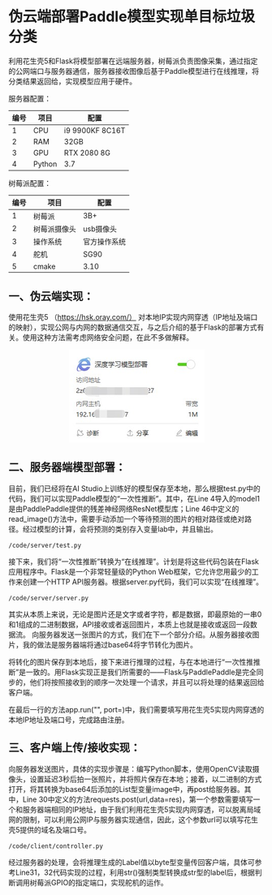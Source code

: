 # 伪云端部署Paddle模型实现单目标垃圾分类

利用花生壳5和Flask将模型部署在远端服务器，树莓派负责图像采集，通过指定的公网端口与服务器通信，服务器接收图像后基于Paddle模型进行在线推理，将分类结果返回给，实现模型应用于硬件。

服务器配置：

| 编号 | 项目 | 配置 |  
|--|--|--|
| 1 | CPU | i9 9900KF 8C16T|
| 2 | RAM | 32GB|G
| 3 | GPU | RTX 2080 8G|
| 4 | Python | 3.7 |

树莓派配置：

| 编号 | 项目 | 配置 |  
|--|--|--|
| 1 | 树莓派 | 3B+ |
| 2 | 树莓派摄像头 |  usb摄像头|
| 3 | 操作系统 | 官方操作系统 |
| 4 | 舵机 | SG90 |
| 5 | cmake | 3.10 |

## 一、伪云端实现：
使用花生壳5 （https://hsk.oray.com/） 对本地IP实现内网穿透（IP地址及端口的映射），实现公网与内网的数据通信交互，与之后介绍的基于Flask的部署方式有关。使用这种方法需考虑网络安全问题，在此不多做解释。  
<div align="center"><img  src="/src/花生壳5内网穿透示例.jpg"/></div>

## 二、服务器端模型部署：
目前，我们已经将在AI Studio上训练好的模型保存至本地，那么根据test.py中的代码，我们可以实现Paddle模型的“一次性推断”。其中，在Line 4导入的model1是由PaddlePaddle提供的残差神经网络ResNet模型库；Line 46中定义的read_image()方法中，需要手动添加一个等待预测的图片的相对路径或绝对路径。经过模型的计算，会将预测的类别存入变量lab中，并且输出。
```
/code/server/test.py
```
接下来，我们将“一次性推断”转换为“在线推理”。计划是将这些代码包装在Flask应用程序中。Flask是一个非常轻量级的Python Web框架，它允许您用最少的工作来创建一个HTTP API服务器。根据server.py代码，我们可以实现“在线推理”。
```
/code/server/server.py
```
其实从本质上来说，无论是图片还是文字或者字符，都是数据，即最原始的一串0和1组成的二进制数据，API接收或者返回图片，本质上也就是接收或返回一段数据流。
向服务器发送一张图片的方式，我们在下一个部分介绍。从服务器接收图片，我的做法是服务器端将通过base64将字节转化为图片。

将转化的图片保存到本地后，接下来进行推理的过程，与在本地进行“一次性推推断”是一致的。用Flask实现正是我们所需要的——Flask与PaddlePaddle是完全同步的，他们将按照接收到的顺序一次处理一个请求，并且可以将处理的结果返回给客户端。

在最后一行的方法app.run("", port=)中，我们需要填写用花生壳5实现内网穿透的本地IP地址及端口号，完成路由注册。

## 三、客户端上传/接收实现：
向服务器发送图片，具体的实现步骤是：编写Python脚本，使用OpenCV读取摄像头，设置延迟3秒后拍一张照片，并将照片保存在本地；接着，以二进制的方式打开，将其转换为base64后添加的List型变量image中，再post给服务器。其中，Line 30中定义的方法requests.post(url,data=res)，第一个参数需要填写一个和服务器端相同的IP地址，由于我们利用花生壳5实现内网穿透，可以脱离局域网的限制，可以利用公网IP与服务器实现通信，因此，这个参数url可以填写花生壳5提供的域名及端口号。
```
/code/client/controller.py
```
经过服务器的处理，会将推理生成的Label值以byte型变量传回客户端，具体可参考Line31，32代码实现的过程，利用str()强制类型转换成str型的label后，根据判断调用树莓派GPIO的指定端口，实现舵机的运作。
